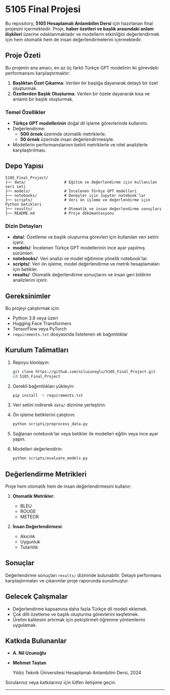 # 5105 Final Projesi

Bu repository, **5105 Hesaplamalı Anlambilim Dersi** için hazırlanan final projesini içermektedir. Proje, **haber özetleri ve başlık arasındaki anlam ilişkileri** üzerine odaklanmaktadır ve modellerin etkinliğini değerlendirmek için hem otomatik hem de insan değerlendirmelerini içermektedir.

## Proje Özeti
Bu projenin ana amacı, en az üç farklı Türkçe GPT modelinin iki görevdeki performansını karşılaştırmaktır:

1. **Başlıktan Özet Çıkarma**: Verilen bir başlığa dayanarak detaylı bir özet oluşturmak.
2. **Özetlerden Başlık Oluşturma**: Verilen bir özete dayanarak kısa ve anlamlı bir başlık oluşturmak.

### Temel Özellikler
- **Türkçe GPT modellerinin** doğal dil işleme görevlerinde kullanımı.
- Değerlendirme:
  - **500 örnek** üzerinde otomatik metriklerle.
  - **50 örnek** üzerinde insan değerlendirmesiyle.
- Modellerin performanslarının belirli metriklerle ve nitel analizlerle karşılaştırılması.

## Depo Yapısı

```
5105_Final_Project/
├── data/                 # Eğitim ve değerlendirme için kullanılan veri seti
├── models/               # İncelenen Türkçe GPT modelleri
├── notebooks/            # Deneyler için Jupyter notebook'lar
├── scripts/              # Veri ön işleme ve değerlendirme için Python betikleri
├── results/              # Otomatik ve insan değerlendirme sonuçları
├── README.md             # Proje dökümantasyonu
```

### Dizin Detayları
- **data/**: Özetleme ve başlık oluşturma görevleri için kullanılan veri setini içerir.
- **models/**: İncelenen Türkçe GPT modellerinin ince ayar yapılmış sürümleri.
- **notebooks/**: Veri analizi ve model eğitimine yönelik notebook'lar.
- **scripts/**: Veri ön işleme, model değerlendirme ve metrik hesaplamaları için betikler.
- **results/**: Otomatik değerlendirme sonuçlarını ve insan geri bildirim analizlerini içerir.

## Gereksinimler

Bu projeyi çalıştırmak için:

- Python 3.8 veya üzeri
- Hugging Face Transformers
- TensorFlow veya PyTorch
- `requirements.txt` dosyasında listelenen ek bağımlılıklar

## Kurulum Talimatları

1. Repoyu klonlayın:
   ```bash
   git clone https://github.com/niluzunoglu/5105_Final_Project.git
   cd 5105_Final_Project
   ```

2. Gerekli bağımlılıkları yükleyin:
   ```bash
   pip install -r requirements.txt
   ```

3. Veri setini indirerek `data/` dizinine yerleştirin.

4. Ön işleme betiklerini çalıştırın:
   ```bash
   python scripts/preprocess_data.py
   ```

5. Sağlanan notebook'lar veya betikler ile modelleri eğitin veya ince ayar yapın.

6. Modelleri değerlendirin:
   ```bash
   python scripts/evaluate_models.py
   ```

## Değerlendirme Metrikleri

Proje hem otomatik hem de insan değerlendirmesini kullanır:

1. **Otomatik Metrikler**:
   - BLEU
   - ROUGE
   - METEOR

2. **İnsan Değerlendirmesi**:
   - Akıcılık
   - Uygunluk
   - Tutarlılık

## Sonuçlar
Değerlendirme sonuçları `results/` dizininde bulunabilir. Detaylı performans karşılaştırmaları ve çıkarımlar proje raporunda sunulmuştur.

## Gelecek Çalışmalar
- Değerlendirme kapsamına daha fazla Türkçe dil modeli eklemek.
- Çok dilli özetleme ve başlık oluşturma görevlerini keşfetmek.
- Üretim kalitesini artırmak için pekiştirmeli öğrenme yöntemlerini uygulamak.

## Katkıda Bulunanlar
- **A. Nil Uzunoğlu**
- **Mehmet Taştan**  

  Yıldız Teknik Üniversitesi
  Hesaplamalı Anlambilim Dersi, 2024

Sorularınız veya katkılarınız için lütfen iletişime geçin.

---
